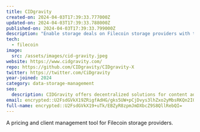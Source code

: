```yaml
---
title: CIDgravity
created-on: 2024-04-03T17:39:33.777000Z
updated-on: 2024-04-03T17:39:33.788000Z
published-on: 2024-04-03T17:39:33.799000Z
description: "Enable storage deals on Filecoin storage providers with tailored pricing."
tech:
  - filecoin
image:
  src: /assets/images/cid-gravity.jpeg
website: https://www.cidgravity.com/
repo: https://github.com/CIDgravity/CIDgravity-X
twitter: https://twitter.com/CiDgravity
year-joined: 2024
category: data-storage-management
seo:
  description: CIDGravity offers decentralized solutions for content addressable storage.
email: encrypted::U2FsdGVkX19ZRigfAdHG/gks5UW+pCjDvys3lhZxo2yMbsRKQn2IOUqKFX7Q+iQf
full-name: encrypted::U2FsdGVkX19+uTk/EBZyR8zpmJmDXbcZ9S8QllRebQI=
---
```


A pricing and client management tool for Filecoin storage providers.
